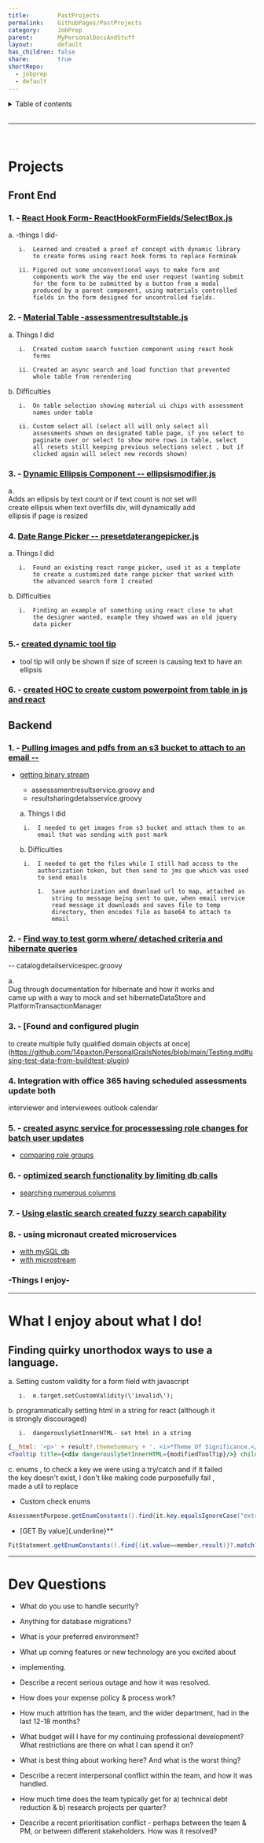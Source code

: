 ```yaml
---
title:        PastProjects
permalink:    GithubPages/PastProjects
category:     JobPrep
parent:       MyPersonalDocsAndStuff
layout:       default
has_children: false
share:        true
shortRepo:
  - jobprep
  - default
---
```


<details markdown="block">        
<summary>        
Table of contents        
</summary>        
{: .text-delta }        
1. TOC        
{:toc}        
</details>        

<br/>        

***        

<br/>        

# Projects

## Front End

### 1. - [React Hook Form- ReactHookFormFields/SelectBox.js](https://github.com/14paxton/ReactHookFormDynamicComponents)

a. -things I did-

       i.  Learned and created a proof of concept with dynamic library      
           to create forms using react hook forms to replace Forminak      
      
       ii. Figured out some unconventional ways to make form and      
           components work the way the end user request (wanting submit      
           for the form to be submitted by a button from a modal      
           produced by a parent component, using materials controlled      
           fields in the form designed for uncontrolled fields.      

### 2. - [Material Table -assessmentresultstable.js](https://github.com/14paxton/TableWithAsyncCall)

a. Things I did

       i.  Created custom search function component using react hook      
           forms      
      
       ii. Created an async search and load function that prevented      
           whole table from rerendering      

b. Difficulties

       i.  On table selection showing material ui chips with assessment      
           names under table      
      
       ii. Custom select all (select all will only select all      
           assessments shown on designated table page, if you select to      
           paginate over or select to show more rows in table, select      
           all resets still keeping previous selections select , but if      
           clicked again will select new records shown)      

### 3. - [Dynamic Ellipsis Component -- ellipsismodifier.js](https://github.com/14paxton/DynamicEllipsis)

a.  
Adds an ellipsis by text count or if text count is not set will      
create ellipsis when text overfills div, will dynamically add      
ellipsis if page is resized

### 4. [Date Range Picker -- presetdaterangepicker.js](https://github.com/14paxton/DateRangePicker)

a. Things I did

       i.  Found an existing react range picker, used it as a template      
           to create a customized date range picker that worked with      
           the advanced search form I created      

b. Difficulties

       i.  Finding an example of something using react close to what      
           the designer wanted, example they showed was an old jquery      
           data picker      

### 5.- [ created dynamic tool tip ](https://gist.github.com/14paxton/9c745874ec384add89c1908c73832594)

- tool tip will only be shown if size of screen is causing text to have an ellipsis

### 6. - [created HOC to create custom powerpoint from table in js and react](https://github.com/14paxton/TableToPowerPoint)

## Backend

### 1. - [Pulling images and pdfs from an s3 bucket to attach to an email --](https://gist.github.com/14paxton/1fa8f703b708b9488408c9217a83b3a9)

- [getting binary stream](https://gist.github.com/14paxton/58da1e0c108fa527c5ec1a770eefa683)
    - assesssmentresultservice.groovy and
    - resultsharingdetalsservice.groovy

  a. Things I did

       i.  I needed to get images from s3 bucket and attach them to an      
           email that was sending with post mark      

  b. Difficulties

       i.  I needed to get the files while I still had access to the      
           authorization token, but then send to jms que which was used      
           to send emails      

           1.  Save authorization and download url to map, attached as      
               string to message being sent to que, when email service      
               read message it downloads and saves file to temp      
               directory, then encodes file as base64 to attach to      
               email      

### 2. - [Find way to test gorm where/ detached criteria and hibernate queries](https://github.com/14paxton/PersonalGrailsNotes/blob/main/Testing.md#mocking-hibernate-used-to-test-methods-using-where-queriers--detached-criteria--criteria-builder)

-- catalogdetailservicespec.groovy

a.  
Dug through documentation for hibernate and how it works and      
came up with a way to mock and set hibernateDataStore and      
PlatformTransactionManager

### 3. - [Found and configured plugin

to create multiple fully qualified domain objects at once](https://github.com/14paxton/PersonalGrailsNotes/blob/main/Testing.md#using-test-data-from-buildtest-plugin)

### 4. Integration with office 365 having scheduled assessments update both

interviewer and interviewees outlook calendar

### 5. - [created async service for processessing role changes for batch user updates](https://gist.github.com/14paxton/ef4f6e91fa7fa44015c41f26a1caf3ae)

- [comparing role groups](https://gist.github.com/14paxton/b7ff93091f4db71beffb0a37140fa0f2)

### 6. - [optimized search functionality by limiting db calls](https://gist.github.com/14paxton/b5a8d600dc4066010b4067bd8968f613)

- [searching numerous columns](https://gist.github.com/14paxton/e72c14086f5d9a6a0c58dc8463b93561)

### 7. - [Using elastic search created fuzzy search capability](https://github.com/14paxton/PersonalGrailsNotes/blob/main/ElasticSearch.md)

### 8. - using micronaut created microservices

- [with mySQL db](https://github.com/14paxton/micronaut_mysql_hibernate)
- [with microstream](https://github.com/14paxton/micronaut_microstream)

### -Things I enjoy-

      
---     

# What I enjoy about what I do!

## Finding quirky unorthodox ways to use a language.

a. Setting custom validity for a form field with javascript

       i.  e.target.setCustomValidity(\'invalid\');      

b. programmatically setting html in a string for react (although it      
is strongly discouraged)

       i.  dangerouslySetInnerHTML- set html in a string      

```jsx      
{__html: '<p>' + result?.themeSummary + '. <i>*Theme Of Significance.</i></p>'}
<Tooltip title={<div dangerouslySetInnerHTML={modifiedToolTip}/>} childrenDisplayStyle="inline">      
```      

c. enums , to check a key we were using a try/catch and if it failed      
the key doesn't exist, I don't like making code purposefully fail ,      
made a util to replace

- Custom check enums

```java      
AssessmentPurpose.getEnumConstants().find{it.key.equalsIgnoreCase("extrn")}?.value      
```      

- [GET By value]{.underline}**

```java      
FitStatement.getEnumConstants().find{(it.value==member.result)}?.match?:member.result      
```      

      
---     

# Dev Questions

- What do you use to handle security?

- Anything for database migrations?

- What is your preferred environment?

- What up coming features or new technology are you excited about

- implementing.

- Describe a recent serious outage and how it was resolved.

- How does your expense policy & process work?

- How much attrition has the team, and the wider department, had in the last 12-18 months?

- What budget will I have for my continuing professional development? What restrictions are there on what I can spend it on?

- What is best thing about working here? And what is the worst thing?

- Describe a recent interpersonal conflict within the team, and how it was handled.

- How much time does the team typically get for a) technical debt reduction & b) research projects per quarter?

- Describe a recent prioritisation conflict - perhaps between the team & PM, or between different stakeholders. How was it resolved?    